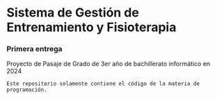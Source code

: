 # Sistema de Gestión de Entrenamiento y Fisioterapia
### Primera entrega
Proyecto de Pasaje de Grado de 3er año de bachillerato informático en 2024

`Este repositorio solamente contiene el código de la materia de programación.`
